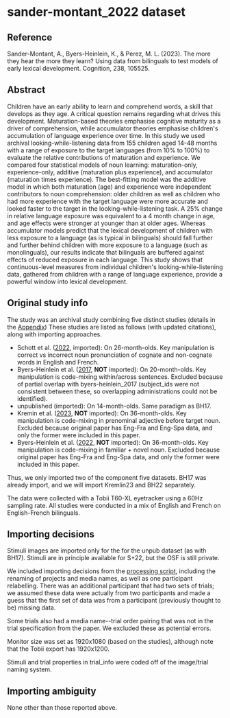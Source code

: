 # sander-montant_2022 dataset

## Reference
Sander-Montant, A., Byers-Heinlein, K., & Perez, M. L. (2023). The more they hear the more they learn? Using data from bilinguals to test models of early lexical development. Cognition, 238, 105525.

## Abstract
Children have an early ability to learn and comprehend words, a skill that develops as they age. A critical question remains regarding what drives this development. Maturation-based theories emphasise cognitive maturity as a driver of comprehension, while accumulator theories emphasise children's accumulation of language experience over time. In this study we used archival looking-while-listening data from 155 children aged 14-48 months with a range of exposure to the target languages (from 10% to 100%) to evaluate the relative contributions of maturation and experience. We compared four statistical models of noun learning: maturation-only, experience-only, additive (maturation plus experience), and accumulator (maturation times experience). The best-fitting model was the additive model in which both maturation (age) and experience were independent contributors to noun comprehension: older children as well as children who had more experience with the target language were more accurate and looked faster to the target in the looking-while-listening task. A 25% change in relative language exposure was equivalent to a 4 month change in age, and age effects were stronger at younger than at older ages. Whereas accumulator models predict that the lexical development of children with less exposure to a language (as is typical in bilinguals) should fall further and further behind children with more exposure to a language (such as monolinguals), our results indicate that bilinguals are buffered against effects of reduced exposure in each language. This study shows that continuous-level measures from individual children's looking-while-listening data, gathered from children with a range of language experience, provide a powerful window into lexical development.

## Original study info
The study was an archival study combining five distinct studies (details in the [Appendix](https://osf.io/b4ja5))
These studies are listed as follows (with updated citations), along with importing approaches.

- Schott et al. ([2022](https://osf.io/preprints/osf/hgdvq), imported): On 26-month-olds. Key manipulation is correct vs incorrect noun pronunciation of cognate and non-cognate words in English and French.
- Byers-Heinlein et al. ([2017](https://doi.org/10.1073/pnas.1703220114), **NOT** imported): On 20-month-olds. Key manipulation is code-mixing within/across sentences. Excluded because of partial overlap with byers-heinlein_2017 (subject_ids were not consistent between these, so overlapping administrations could not be identified).
- unpublished (imported): On 14-month-olds. Same paradigm as BH17. 
- Kremin et al. ([2023](https://doi.org/10.34842/zyvj-cv60), **NOT** imported): On 36-month-olds. Key manipulation is code-mixing in prenominal adjective before target noun. Excluded because original paper has Eng-Fra and Eng-Spa data, and only the former were included in this paper.
- Byers-Heinlein et al. ([2022](https://osf.io/preprints/psyarxiv/298cz), **NOT** imported): On 36-month-olds. Key manipulation is code-mixing in familiar + novel noun. Excluded because original paper has Eng-Fra and Eng-Spa data, and only the former were included in this paper.

Thus, we only imported two of the component five datasets. 
BH17 was already import, and we will import Kremlin23 and BH22 separately.

The data were collected with a Tobii T60-XL eyetracker using a 60Hz sampling rate.
All studies were conducted in a mix of English and French on English-French bilinguals.

## Importing decisions
Stimuli images are imported only for the for the unpub dataset (as with BH17).
Stimuli are in principle available for S+22, but the OSF is still private.

We included importing decisions from the [processing script](https://osf.io/2ysab), including the renaming of projects and media names, as well as one participant relabelling.
There was an additional participant that had two sets of trials; we assumed these data were actually from two participants and made a guess that the first set of data was from a participant (previously thought to be) missing data.

Some trials also had a media name--trial order pairing that was not in the trial specification from the paper. 
We excluded these as potential errors.

Monitor size was set as 1920x1080 (based on the studies), although note that the Tobii export has 1920x1200.

Stimuli and trial properties in trial_info were coded off of the image/trial naming system. 

## Importing ambiguity
None other than those reported above.

